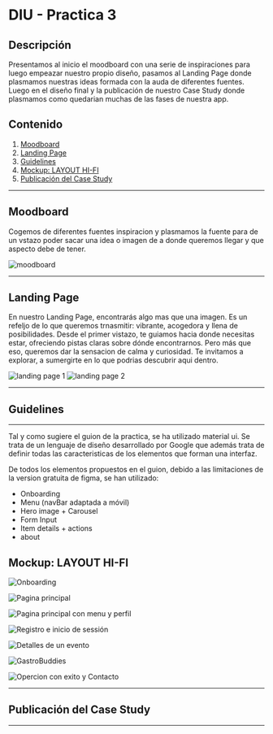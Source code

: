 # DIU - Practica 3

## Descripción

Presentamos al inicio el moodboard con una serie de inspiraciones para luego empeazar nuestro propio diseño, pasamos al Landing Page donde plasmamos nuestras ideas formada con la auda de diferentes fuentes.
Luego en el diseño final y la publicación de nuestro Case Study donde plasmamos como quedarian muchas de las fases de nuestra app.

## Contenido

1. [Moodboard](#moodboard)
2. [Landing Page](#landing-page)
3. [Guidelines](#guidelines)
4. [Mockup: LAYOUT HI-FI](#mockup-layout-hi-fi)
5. [Publicación del Case Study](#publicación-del-case-study)

---

## Moodboard
Cogemos de diferentes fuentes inspiracion y plasmamos la fuente para de un vstazo poder sacar una idea o imagen de a donde queremos llegar y que aspecto debe de tener.
<br />  

![moodboard](mediaP3/moodboard.PNG)

---

## Landing Page

En nuestro Landing Page, encontrarás algo mas que una imagen. Es un refeljo de lo que queremos trnasmitir: vibrante, acogedora y llena de posibilidades. Desde el primer vistazo, te guiamos hacia donde necesitas estar, ofreciendo pistas claras sobre dónde encontrarnos. Pero más que eso, queremos dar la sensacion de calma y curiosidad. Te invitamos a explorar, a sumergirte en lo que podrias descubrir aqui dentro.
<br/>

![landing page 1](mediaP3/land1.PNG)
![landing page 2](mediaP3/land2.PNG)

---

## Guidelines

---

Tal y como sugiere el guion de la practica, se ha utilizado material ui. Se trata de un lenguaje de diseño desarrollado por Google que además trata de definir todas las caracteristicas de los elementos que forman una interfaz.  

De todos los elementos propuestos en el guion, debido a las limitaciones de la version gratuita de figma, se han utilizado:

- Onboarding
- Menu (navBar adaptada a móvil)
- Hero image + Carousel
- Form Input
- Item details + actions
- about

## Mockup: LAYOUT HI-FI
![Onboarding](mediaP3/onboarding.png)

![Pagina principal](mediaP3/main.png)

![Pagina principal con menu y perfil](mediaP3/menu_y_perfil.png)

![Registro e inicio de sessión](mediaP3/reg_y_session.png)

![Detalles de un evento](mediaP3/reservar.png)

![GastroBuddies](mediaP3/gastrobuddies.png)

![Opercion con exito y Contacto](mediaP3/exito_y_contacto.png)



---

## Publicación del Case Study

---
